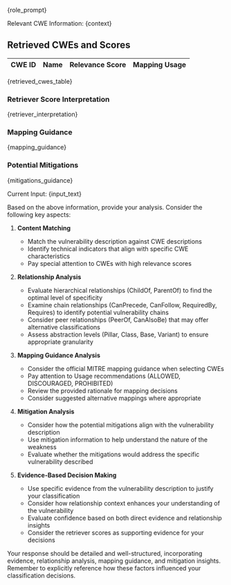 {role_prompt}

Relevant CWE Information:
{context}

## Retrieved CWEs and Scores
| CWE ID | Name | Relevance Score | Mapping Usage |
|--------|------|----------------|---------------|
{retrieved_cwes_table}

### Retriever Score Interpretation
{retriever_interpretation}

### Mapping Guidance
{mapping_guidance}

### Potential Mitigations
{mitigations_guidance}

Current Input:
{input_text}

Based on the above information, provide your analysis. 
Consider the following key aspects:

1. **Content Matching**
   - Match the vulnerability description against CWE descriptions
   - Identify technical indicators that align with specific CWE characteristics
   - Pay special attention to CWEs with high relevance scores

2. **Relationship Analysis**
   - Evaluate hierarchical relationships (ChildOf, ParentOf) to find the optimal level of specificity
   - Examine chain relationships (CanPrecede, CanFollow, RequiredBy, Requires) to identify potential vulnerability chains
   - Consider peer relationships (PeerOf, CanAlsoBe) that may offer alternative classifications
   - Assess abstraction levels (Pillar, Class, Base, Variant) to ensure appropriate granularity

3. **Mapping Guidance Analysis**
   - Consider the official MITRE mapping guidance when selecting CWEs
   - Pay attention to Usage recommendations (ALLOWED, DISCOURAGED, PROHIBITED)
   - Review the provided rationale for mapping decisions
   - Consider suggested alternative mappings where appropriate

4. **Mitigation Analysis**
   - Consider how the potential mitigations align with the vulnerability description
   - Use mitigation information to help understand the nature of the weakness
   - Evaluate whether the mitigations would address the specific vulnerability described

5. **Evidence-Based Decision Making**
   - Use specific evidence from the vulnerability description to justify your classification
   - Consider how relationship context enhances your understanding of the vulnerability
   - Evaluate confidence based on both direct evidence and relationship insights
   - Consider the retriever scores as supporting evidence for your decisions

Your response should be detailed and well-structured, incorporating evidence, relationship analysis, 
mapping guidance, and mitigation insights. Remember to explicitly reference how these factors 
influenced your classification decisions.